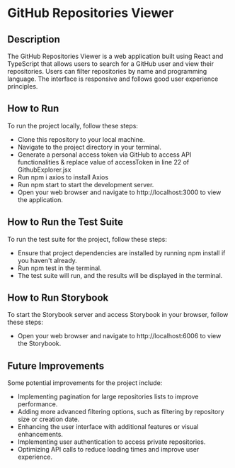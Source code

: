 # GitHub Repositories Viewer

## Description

The GitHub Repositories Viewer is a web application built using React and TypeScript that allows users to search for a GitHub user and view their repositories. Users can filter repositories by name and programming language. The interface is responsive and follows good user experience principles.

## How to Run

To run the project locally, follow these steps:

- Clone this repository to your local machine.
- Navigate to the project directory in your terminal.
- Generate a personal access token via GitHub to access API functionalities & replace value of accessToken in line 22 of GithubExplorer.jsx 
- Run npm i axios to install Axios
- Run npm start to start the development server.
- Open your web browser and navigate to http://localhost:3000 to view the application.

## How to Run the Test Suite

To run the test suite for the project, follow these steps:

- Ensure that project dependencies are installed by running npm install if you haven't already.
- Run npm test in the terminal.
- The test suite will run, and the results will be displayed in the terminal.

## How to Run Storybook

To start the Storybook server and access Storybook in your browser, follow these steps:

- Open your web browser and navigate to http://localhost:6006 to view the Storybook.

## Future Improvements

Some potential improvements for the project include:

- Implementing pagination for large repositories lists to improve performance.
- Adding more advanced filtering options, such as filtering by repository size or creation date.
- Enhancing the user interface with additional features or visual enhancements.
- Implementing user authentication to access private repositories.
- Optimizing API calls to reduce loading times and improve user experience.
